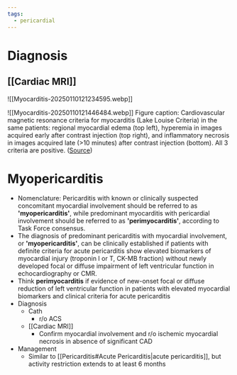 ```yaml
---
tags:
  - pericardial
---
```


# Diagnosis

## [[Cardiac MRI]]

![[Myocarditis-20250110121234595.webp]]


![[Myocarditis-20250110121446484.webp]]
Figure caption: Cardiovascular magnetic resonance criteria for myocarditis (Lake Louise Criteria) in the same patients: regional myocardial edema (top left), hyperemia in images acquired early after contrast injection (top right), and inflammatory necrosis in images acquired late (>10 minutes) after contrast injection (bottom). All 3 criteria are positive. ([Source](https://www.ahajournals.org/doi/10.1161/CIRCIMAGING.122.014068?url_ver=Z39.88-2003&rfr_id=ori:rid:crossref.org&rfr_dat=cr_pub%20%200pubmed))

# Myopericarditis

- Nomenclature: Pericarditis with known or clinically suspected concomitant myocardial involvement should be referred to as **'myopericarditis'**, while predominant myocarditis with pericardial involvement should be referred to as **'perimyocarditis'**, according to Task Force consensus.
- The diagnosis of predominant pericarditis with myocardial involvement, or **'myopericarditis'**, can be clinically established if patients with definite criteria for acute pericarditis show elevated biomarkers of myocardial injury (troponin I or T, CK-MB fraction) without newly developed focal or diffuse impairment of left ventricular function in echocardiography or CMR.
- Think **perimyocarditis** if evidence of new-onset focal or diffuse reduction of left ventricular function in patients with elevated myocardial biomarkers and clinical criteria for acute pericarditis
- Diagnosis
	- Cath
		- r/o ACS
	- [[Cardiac MRI]]
		- Confirm myocardial involvement and r/o ischemic myocardial necrosis in absence of significant CAD
- Management
	- Similar to [[Pericarditis#Acute Pericarditis|acute pericarditis]], but activity restriction extends to at least 6 months